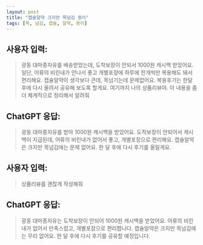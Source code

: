 ```yaml
---
layout: post
title: "캡슐알약 크지만 목넘김 용이"
tags: [목, 넘김, 캡슐, 알약, 용이]
---
```


## 사용자 입력:
> 광동 대마종자유를 배송받았는데, 도착보장이 안되서 1000원 캐시백 받았어요. 일단, 어류의 비린내가 안나서 좋고 개별포장에 하루에 한개씩만 복용해도 돼서 편리해요. 캡슐알약이 생각보다 큰데, 목넘기는데 문제없어요. 복용후기는 한달 후에 다시 올려서 공유해 보도록 할게요.   여기까지 나의 상품리뷰야. 이 내용을 좀 더 체계적으로 정리해서 알려줘

## ChatGPT 응답:
> 광동 대마종자유를 받아 1000원 캐시백을 받았어요. 도착보장이 안되어서 캐시백이 지급된데, 어류의 비린내가 없어서 좋고, 개별포장으로 편리해요. 캡슐알약은 크지만 목넘김에는 문제 없어요. 한 달 후에 다시 후기를 올릴게요.

## 사용자 입력:
> 상품리뷰를 괜찮게 작성해줘

## ChatGPT 응답:
> 광동 대마종자유는 도착보장이 안되어 1000원 캐시백을 받았어요. 어류의 비린내가 없어서 만족스럽고, 개별포장으로 편리합니다. 캡슐알약은 크지만 목넘김에는 무리 없어요. 한 달 후에 다시 후기를 공유할 예정입니다.

